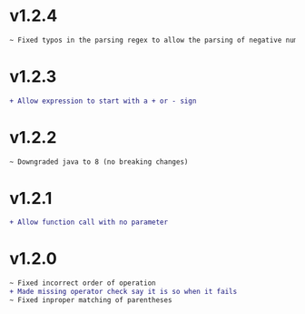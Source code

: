 # v1.2.4
```diff
~ Fixed typos in the parsing regex to allow the parsing of negative numbers
```

# v1.2.3
```diff
+ Allow expression to start with a + or - sign
```

# v1.2.2
```diff
~ Downgraded java to 8 (no breaking changes)
```

# v1.2.1
```diff
+ Allow function call with no parameter
```

# v1.2.0
```diff
~ Fixed incorrect order of operation
+ Made missing operator check say it is so when it fails
~ Fixed inproper matching of parentheses
```